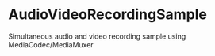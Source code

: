 AudioVideoRecordingSample
=========================

Simultaneous audio and video recording sample using MediaCodec/MediaMuxer
